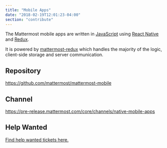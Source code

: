 ```yaml
---
title: "Mobile Apps"
date: "2018-02-19T12:01:23-04:00"
section: "contribute"
---
```


The Mattermost mobile apps are written in [JavaScript](https://golang.org/) using [React Native](https://facebook.github.io/react-native/) and [Redux](http://redux.js.org/).

It is powered by [mattermost-redux](/contribute/redux) which handles the majority of the logic, client-side storage and server communication.

## Repository

https://github.com/mattermost/mattermost-mobile

## Channel

https://pre-release.mattermost.com/core/channels/native-mobile-apps

## Help Wanted

[Find help wanted tickets here.](https://github.com/mattermost/mattermost-mobile/issues?q=is%3Aopen+is%3Aissue+label%3A%22Help+Wanted%22)
